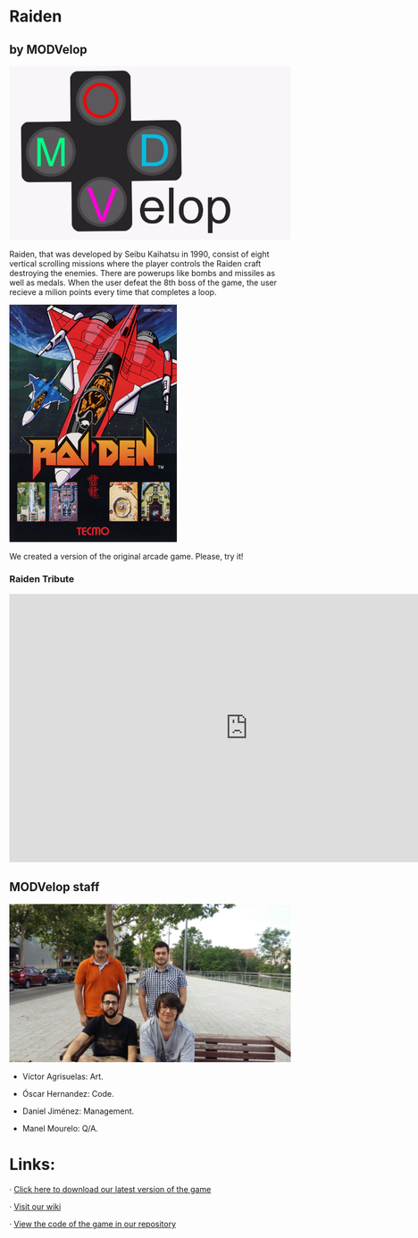 # Raiden
## by MODVelop
 ![](MODVeloplogo.png)

Raiden, that was developed by Seibu Kaihatsu in 1990, consist of eight vertical scrolling missions where the player controls the Raiden craft destroying the enemies. There are powerups like bombs and missiles as well as medals. When the user defeat the 8th boss of the game, the user recieve a milion points every time that completes a loop.

 ![](Raiden.png)

We created a version of the original arcade game. Please, try it!
 
### Raiden Tribute
<iframe width="854" height="480" src="https://www.youtube.com/embed/E6Mnbx6I5w0" frameborder="0" allowfullscreen></iframe>
 
## MODVelop staff
 
![](Fotogrupo.jpg)
 
- Víctor Agrisuelas: Art.
 
- Óscar Hernandez: Code.
 
- Daniel Jiménez: Management.
 
- Manel Mourelo: Q/A.

# Links:
 
 
 · [Click here to download our latest version of the game](https://github.com/Danijimenez/Projecte-I/releases/download/1.0/Raiden.v1.0.MODVelop.zip)
 
 · [Visit our wiki](https://github.com/Danijimenez/Projecte-I/wiki)
 
 · [View the code of the game in our repository](https://github.com/Danijimenez/Projecte-I)
